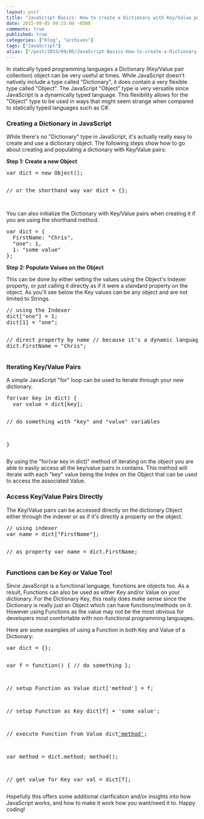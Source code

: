 ```yaml
---
layout: post
title: "JavaScript Basics: How to create a Dictionary with Key/Value pairs"
date: 2015-09-05 09:15:00 -0500
comments: true
published: true
categories: ["blog", "archives"]
tags: ["JavaScript"]
alias: ["/post/2015/09/05/JavaScript-Basics-How-to-create-a-Dictionary-with-KeyValue-pairs", "/post/2015/09/05/javascript-basics-how-to-create-a-dictionary-with-keyvalue-pairs"]
---
```

<!-- more -->
<p>In statically typed programming languages a Dictionary (Key/Value pair collection) object can be very useful at times. While JavaScript doesn't natively include a type called "Dictionary", it does contain a very flexible type called "Object". The JavaScript "Object" type is very versatile since JavaScript is a dynamically typed language. This flexibility allows for the "Object" type to be used in ways that might seem strange when compared to statically typed languages such as C#.</p>
<h3>Creating a Dictionary in JavaScript</h3>
<p>While there's no "Dictionary" type in JavaScript, it's actually really easy to create and use a dictionary object. The following steps show how to go about creating and populating a dictionary with Key/Value pairs:</p>
<p><strong>Step 1: Create a new Object</strong></p>
<pre class="brush: js; first-line: 1; tab-size: 4; toolbar: false; ">var dict = new Object();

// or the shorthand way
var dict = {};

</pre>
<p>You can also initialize the Dictionary with Key/Value pairs when creating it if you are using the shorthand method.</p>
<pre class="brush: c-sharp; first-line: 1; tab-size: 4; toolbar: false; ">var dict = {
  FirstName: "Chris",
  "one": 1,
  1: "some value"
};</pre>
<p><strong>Step 2: Populate Values on the Object</strong></p>
<p>This can be done by either setting the values using the Object's Indexer property, or just calling it directly as if it were a standard property on the object. As you'll see below the Key values can be any object and are not limited to Strings.</p>
<pre class="brush: c-sharp; first-line: 1; tab-size: 4; toolbar: false; ">// using the Indexer
dict["one"] = 1;
dict[1] = "one";

// direct property by name
// because it's a dynamic language
dict.FirstName = "Chris";</pre>
<h3>Iterating Key/Value Pairs</h3>
<p>A simple JavaScript "for" loop can be used to iterate through your new dictionary.</p>
<pre class="brush: js; first-line: 1; tab-size: 4; toolbar: false; ">for(var key in dict) {
  var value = dict[key];

  // do something with "key" and "value" variables

}</pre>
<p>By using the "for(var key in dict)" method of iterating on the object you are able to easily access all the key/value pairs in contains. This method will iterate with each "key" value being the Index on the Object that can be used to access the associated Value.</p>
<h3>Access Key/Value Pairs Directly</h3>
<p>The Key/Value pairs can be accessed directly on the dictionary Object either through the indexer or as if it's directly a property on the object.</p>
<pre class="brush: c-sharp; first-line: 1; tab-size: 4; toolbar: false; ">// using indexer
var name = dict["FirstName"];

// as property
var name = dict.FirstName;</pre>
<h3>Functions can be Key or Value Too!</h3>
<p>Since JavaScript is a functional language, functions are objects too. As a result, Functions can also be used as either Key and/or Value on your dictionary. For the Dictionary Key, this really does make sense since the Dictionary is really just an Object which can have functions/methods on it. However using Functions as the value may not be the most obvious for developers most comfortable with non-functional programming languages.</p>
<p>Here are some examples of using a Function in both Key and Value of a Dictionary:</p>
<pre class="brush: c-sharp; first-line: 1; tab-size: 4; toolbar: false; ">var dict = {};

var f = function() {
  // do something
};

// setup Function as Value
dict['method'] = f;

// setup Function as Key
dict[f] = 'some value';

// execute Function from Value
dict['method']();

var method = dict.method;
method();

// get value for Key
var val = dict[f];</pre>
<p>Hopefully this offers some additional clarification and/or insights into how JavaScript works, and how to make it work how you want/need it to. Happy coding!</p>
